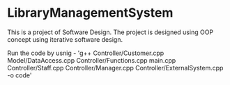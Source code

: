 # LibraryManagementSystem

This is a project of Software Design. The project is designed using OOP concept using iterative software design.

Run the code by usnig - 'g++ Controller/Customer.cpp Model/DataAccess.cpp Controller/Functions.cpp main.cpp Controller/Staff.cpp Controller/Manager.cpp Controller/ExternalSystem.cpp -o code'
